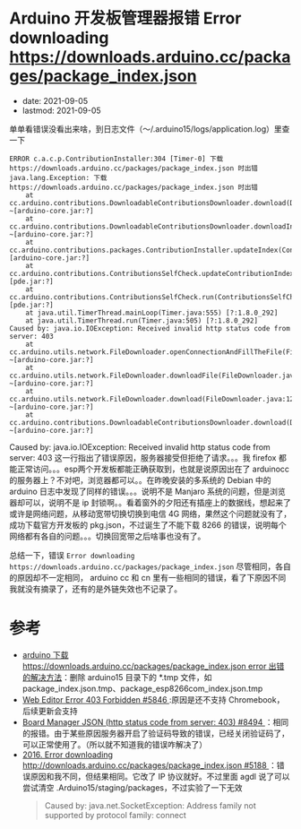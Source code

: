 # Arduino 开发板管理器报错 Error downloading https://downloads.arduino.cc/packages/package_index.json
- date: 2021-09-05
- lastmod: 2021-09-05

单单看错误没看出来啥，到日志文件（～/.arduino15/logs/application.log）里查一下

```log
ERROR c.a.c.p.ContributionInstaller:304 [Timer-0] 下载 https://downloads.arduino.cc/packages/package_index.json 时出错
java.lang.Exception: 下载 https://downloads.arduino.cc/packages/package_index.json 时出错
	at cc.arduino.contributions.DownloadableContributionsDownloader.download(DownloadableContributionsDownloader.java:149) ~[arduino-core.jar:?]
	at cc.arduino.contributions.DownloadableContributionsDownloader.downloadIndexAndSignature(DownloadableContributionsDownloader.java:165) ~[arduino-core.jar:?]
	at cc.arduino.contributions.packages.ContributionInstaller.updateIndex(ContributionInstaller.java:302) [arduino-core.jar:?]
	at cc.arduino.contributions.ContributionsSelfCheck.updateContributionIndex(ContributionsSelfCheck.java:215) [pde.jar:?]
	at cc.arduino.contributions.ContributionsSelfCheck.run(ContributionsSelfCheck.java:75) [pde.jar:?]
	at java.util.TimerThread.mainLoop(Timer.java:555) [?:1.8.0_292]
	at java.util.TimerThread.run(Timer.java:505) [?:1.8.0_292]
Caused by: java.io.IOException: Received invalid http status code from server: 403
	at cc.arduino.utils.network.FileDownloader.openConnectionAndFillTheFile(FileDownloader.java:239) ~[arduino-core.jar:?]
	at cc.arduino.utils.network.FileDownloader.downloadFile(FileDownloader.java:182) ~[arduino-core.jar:?]
	at cc.arduino.utils.network.FileDownloader.download(FileDownloader.java:129) ~[arduino-core.jar:?]
	at cc.arduino.contributions.DownloadableContributionsDownloader.download(DownloadableContributionsDownloader.java:147) ~[arduino-core.jar:?]
```

Caused by: java.io.IOException: Received invalid http status code from server: 403
这一行指出了错误原因，服务器接受但拒绝了请求。。。我 firefox 都能正常访问。。。esp两个开发板都能正确获取到，也就是说原因出在了 arduinocc的服务器上？不对吧，浏览器都可以。。在昨晚安装的多系统的 Debian 中的 arduino 日志中发现了同样的错误。。。说明不是 Manjaro 系统的问题，但是浏览器却可以，说明不是 ip 封锁啊。。看着窗外的夕阳还有插座上的数据线，想起来了或许是网络问题，从移动宽带切换切换到电信 4G 网络，果然这个问题就没有了，成功下载官方开发板的 pkg.json，不过诞生了不能下载 8266 的错误，说明每个网络都有各自的问题。。。切换回宽带之后啥事也没有了。

总结一下，错误 `Error downloading https://downloads.arduino.cc/packages/package_index.json` 尽管相同，各自的原因却不一定相同， arduino cc 和 cn 里有一些相同的错误，看了下原因不同我就没有摘录了，还有的是外链失效也不记录了。

# 参考

- [arduino 下载 https://downloads.arduino.cc/packages/package_index.json error 出错的解决方法](https://blog.csdn.net/xutianruo/article/details/86591189)：删除 arduino15 目录下的 *.tmp 文件，如 package_index.json.tmp、package_esp8266com_index.json.tmp
- [ Web Editor Error 403 Forbidden #5846 ](https://github.com/arduino/Arduino/issues/5846):原因是还不支持 Chromebook，后续更新会支持
- [ Board Manager JSON (http status code from server: 403) #8494 ](https://github.com/arduino/Arduino/issues/8494)：相同的报错。由于某些原因服务器开启了验证码导致的错误，已经关闭验证码了，可以正常使用了。（所以就不知道我的错误咋解决了）
- [2016. Error downloading http://downloads.arduino.cc/packages/package_index.json #5188 ](https://github.com/arduino/Arduino/issues/5188)：错误原因和我不同，但结果相同。它改了 IP 协议就好。不过里面 agdl  说了可以尝试清空  .Arduino15/staging/packages，不过实验了一下无效
    > Caused by: java.net.SocketException: Address family not supported by protocol family: connect
